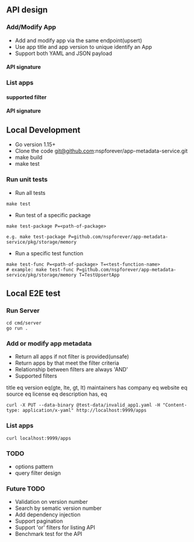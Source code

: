 


## API design

### Add/Modify App
- Add and modify app via the same endpoint(upsert)
- Use app title and app version to unique identify an App
- Support both YAML and JSON payload

#### API signature

### List apps

#### supported filter

#### API signature

## Local Development

- Go version 1.15+
- Clone the code git@github.com:nspforever/app-metadata-service.git
- make build
- make test

### Run unit tests
- Run all tests
```
make test
```

- Run test of a specific package

```
make test-package P=<path-of-package>

e.g. make test-package P=github.com/nspforever/app-metadata-service/pkg/storage/memory
```

- Run a specific test function

```
make test-func P=<path-of-package> T=<test-function-name>
# example: make test-func P=github.com/nspforever/app-metadata-service/pkg/storage/memory T=TestUpsertApp
```

## Local E2E test


### Run Server
```
cd cmd/server
go run .
```

### Add or modify app metadata
- Return all apps if not filter is provided(unsafe)
- Return apps by that meet the filter criteria
- Relationship between filters are always 'AND'
- Supported filters

title eq
version eq(gte, lte, gt, lt)
maintainers has
company eq
website eq
source eq
license eq
description has, eq


```
curl -X PUT --data-binary @test-data/invalid_app1.yaml -H "Content-type: application/x-yaml" http://localhost:9999/apps
```

### List apps
```
curl localhost:9999/apps
```

### TODO
- options pattern
- query filter design

### Future TODO
- Validation on version number
- Search by sematic version number
- Add dependency injection
- Support pagination
- Support 'or' filters for listing API
- Benchmark test for the API

